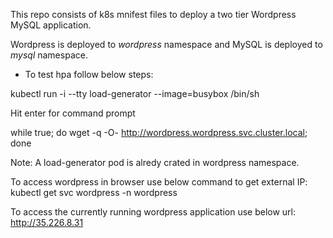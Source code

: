 This repo consists of k8s mnifest files to deploy a two tier Wordpress MySQL application. 

Wordpress is deployed to *wordpress* namespace and MySQL is deployed to *mysql* namespace. 

- To test hpa follow below steps:

kubectl run -i --tty load-generator --image=busybox /bin/sh

Hit enter for command prompt

while true; do wget -q -O- http://wordpress.wordpress.svc.cluster.local; done


Note: 
A load-generator pod is alredy crated in wordpress namespace. 

To access wordpress in browser use below command to get external IP:
kubectl get svc wordpress -n wordpress

To access the currently running wordpress application use below url:
http://35.226.8.31
